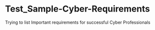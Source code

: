 # Test_Sample-Cyber-Requirements
Trying to list Important requirements for successful Cyber Professionals
